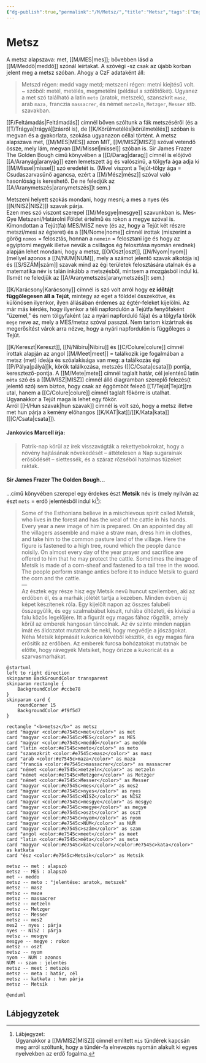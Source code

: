 ```yaml
---
{"dg-publish":true,"permalink":"/M/Metsz/","title":"Metsz","tags":["Englishtexttranslated","containsaigenerateddiagram"],"created":"2023-11-09T03:24","updated":"2024-11-08T15:20"}
---
```



# Metsz

A metsz alapszava: met, [[M/MES\|mes]]; bővebben lásd a [[M/Meddő\|meddő]] szónál leírtakat. A szóvégi -sz csak az újabb korban jelent meg a metsz szóban. Ahogy a CzF adataként áll:  
> Metszd régen: medd vagy metd; metszeni régen: metni kiejtésű volt. ~ szóból: metél, metélés, megmetélni (például a szőlőtőkét). Ugyanez a met szó található a latin `meto` (aratok, metszek), szanszkrit `masz`, arab `maza,` franczia `massacrer`, és német `metzeln`, `Metzger`, `Messer` stb. szavakban.  

[[F/Feltámadás\|Feltámadás]] címnél bőven szóltunk a fák metszéséről (és a [[T/Trágya\|trágyá]]zásról is), de [[K/Körülmetélés\|körülmetélés]] szóban is megvan és a gyakorlata, szokása ugyanazon céllal történt. A metsz alapszava met, [[M/MES\|MES]] azon MIT, [[M/MISZ\|MISZ]] szóval vetendő össze, mely lám, megvan [[M/Missel\|missel]] szóban is. Sir James Frazer The Golden Bough című könyvében a [[D/Darag\|darag]] címnél is előjövő [[A/Aranyág\|aranyág]] ezen lemetszett ág és valószínű, a tölgyfa ága adja ki [[M/Missel\|missel]] szó eredetét is. (Mivel viszont a Tejút-tölgy ága = Csudaszarvasünő agancsa, ezért a [[M/Mész\|mész]] szóval való hasonlóság is kereshető. De ne feledjük az [[A/Aranymetszés\|aranymetszés]]t sem.)  

Metszeni helyett szokás mondani, hogy mesni; a mes a nyes (és [[N/NISZ\|NISZ]]) szavak párja.  
Ezen mes szó viszont szerepel [[M/Mesgye\|mesgye]] szavunkban is. Mes-Gye Metszeni/Határolni Földet értelmű és rokon a megye szóval is. Kimondottan a Tejút(fa) MES/MISZ neve (és az, hogy a Tejút két részre metszi/mesi az égteret) és a [[N/Nome\|nome]] címnél írottak (miszerint a görög `nomos` = felosztás, honnan a `nemein` = felosztani ige és hogy az egyiptomi megyék illetve nevük a csillagos ég felosztása nyomán erednek) alapján lehet mondani, hogy a metsz, [[O/Oszt\|oszt]], [[N/Nyom\|nyom]] (mellyel azonos a [[N/NUM\|NUM]], mely a számot jelentő szavak alkotója is) és [[S/SZÁM\|szám]] szavak mind az égi területek felosztására utalnak és a matematika név is talán inkább a metszésből, mintsem a mozgásból indul ki. (Ismét ne feledjük az [[A/Aranymetszés\|aranymetszés]]t sem.)  

[[K/Karácsony\|Karácsony]] címnél is szó volt arról hogy **ez időtájt függőlegesen áll a Tejút**, mintegy az eget a földdel összekötve, és különösen ilyenkor, ilyen állásában érdemes az égtér-feleket kijelölni. Az már más kérdés, hogy ilyenkor a téli napfordulón a Tejútfa fenyőfaként "üzemel," és nem tölgyfaként (az a nyári napforduló fája) és a tölgyfa török `meşe` neve az, mely a MES/metsz szóval passzol. Nem tartom kizártnak és megerősítést várok arra nézve, hogy a nyári napfordulón is függőleges a Tejút.

[[K/Kereszt\|Kereszt]], [[N/Nibiru\|Nibiru]] és [[C/Colure\|colure]] címnél írottak alapján az angol [[M/Meet\|meet]] = találkozik ige fogalmában a metsz (met) ideája és szóalakisága van meg: a találkozás égi [[P/Pálya\|pályá]]k, körök találkozása, metszés ([[C/Csata\|csata]]) pontja, keresztező-pontja. A [[M/Mete\|mete]] címnél taglalt határ, cél jelentésű latin `mēta` szó és a [[M/MISZ\|MISZ]] címnél álló diagramban szereplő felezés(t jelentő szó) sem biztos, hogy csak az éggömböt felező [[T/Tejút\|Tejút]]ra utal, hanem a [[C/Colure\|colure]] címnél taglalt főkörre is utalhat. Ugyanakkor a Tejút maga is lehet egy főkör.  
Arról [[H/Hun szavak\|hun szavak]] címnél is volt szó, hogy a metsz illetve met hun párja a kemény előhangos [[K/KAT\|kat]]/[[K/Kata\|kata]] ([[C/Csata\|csata]]).  

#### Jankovics Marcell írja:

> Patrik-nap körül az írek visszavágták a rekettyebokrokat, hogy a növény hajtásának növekedését – áttételesen a Nap sugarainak erősödését – siettessék, és a száraz rőzséból hatalmas tüzeket raktak.  

#### Sir James Frazer The Golden Bough...

...című könyvében szerepel egy érdekes észt **Metsik** név is (mely nyilván az észt `mets` = erdő jelentésből indul ki[^1]):  
> Some of the Esthonians believe in a mischievous spirit called Metsik, who lives in the forest and has the weal of the cattle in his hands. Every year a new image of him is prepared. On an appointed day all the villagers assemble and make a straw man, dress him in clothes, and take him to the common pasture land of the village. Here the figure is fastened to a high tree, round which the people dance noisily. On almost every day of the year prayer and sacrifice are offered to him that he may protect the cattle. Sometimes the image of Metsik is made of a corn-sheaf and fastened to a tall tree in the wood. The people perform strange antics before it to induce Metsik to guard the corn and the cattle.  
> —  
> Az észtek egy része hisz egy Metsik nevű huncut szellemben, aki az erdőben él, és a marhák jólétét tartja a kezében. Minden évben új képet készítenek róla. Egy kijelölt napon az összes falubeli összegyűlik, és egy szalmabábut készít, ruhába öltözteti, és kiviszi a falu közös legelőjére. Itt a figurát egy magas fához rögzítik, amely körül az emberek hangosan táncolnak. Az év szinte minden napján imát és áldozatot mutatnak be neki, hogy megvédje a jószágokat. Néha Metsik képmását kukorica kévéből készítik, és egy magas fára erősítik az erdőben. Az emberek furcsa bohózatokat mutatnak be előtte, hogy rávegyék Metsiket, hogy őrizze a kukoricát és a szarvasmarhákat.  

```plantuml-svg
@startuml
left to right direction
skinparam BackGroundColor transparent
skinparam rectangle {
    BackgroundColor #ccbe78
}
skinparam card {
    roundCorner 15
    BackgroundColor #f9f5d7
}

rectangle "<b>metsz</b>" as metsz
card "magyar <color:#e7545c>met</color>" as met
card "magyar <color:#e7545c>MES</color>" as MES
card "magyar <color:#e7545c>meddő</color>" as meddo
card "latin <color:#e7545c>meto</color>" as meto
card "szanszkrit <color:#e7545c>masz</color>" as masz
card "arab <color:#e7545c>maza</color>" as maza
card "francia <color:#e7545c>massacrer</color>" as massacrer
card "német <color:#e7545c>metzeln</color>" as metzeln
card "német <color:#e7545c>Metzger</color>" as Metzger
card "német <color:#e7545c>Messer</color>" as Messer
card "magyar <color:#e7545c>mes</color>" as mes2
card "magyar <color:#e7545c>nyes</color>" as nyes
card "magyar <color:#e7545c>NISZ</color>" as NISZ
card "magyar <color:#e7545c>mesgye</color>" as mesgye
card "magyar <color:#e7545c>megye</color>" as megye
card "magyar <color:#e7545c>oszt</color>" as oszt
card "magyar <color:#e7545c>nyom</color>" as nyom
card "magyar <color:#e7545c>NUM</color>" as NUM
card "magyar <color:#e7545c>szám</color>" as szam
card "angol <color:#e7545c>meet</color>" as meet
card "latin <color:#e7545c>mēta</color>" as meta
card "magyar <color:#e7545c>kat</color>/<color:#e7545c>kata</color>" as katkata
card "ész <color:#e7545c>Metsik</color>" as Metsik

metsz -- met : alapszó
metsz -- MES : alapszó
met -- meddo
metsz -- meto : "jelentése: aratok, metszek"
metsz -- masz
metsz -- maza
metsz -- massacrer
metsz -- metzeln
metsz -- Metzger
metsz -- Messer
metsz -- mes2
mes2 -- nyes : párja
nyes -- NISZ : párja
metsz -- mesgye
mesgye -- megye : rokon
metsz -- oszt
metsz -- nyom
nyom -- NUM : azonos
NUM -- szam : jelentés
metsz -- meet : metszés
metsz -- meta : határ, cél
metsz -- katkata : hun párja
metsz -- Metsik

@enduml
```



## Lábjegyzetek

[^1]: Lábjegyzet:  
Ugyanakkor a [[M/MISZ\|MISZ]] címnél említett `mis` tündérek kapcsán meg arról szóltunk, hogy a tündér-fa elnevezés nyomán alakult ki egyes nyelvekben az erdő fogalma.   